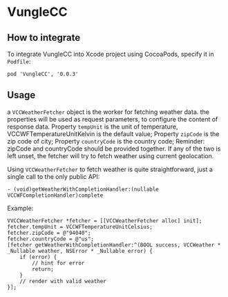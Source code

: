 # VungleCC

## How to integrate
To integrate VungleCC into Xcode project using CocoaPods, specify it in `Podfile`:
```
pod 'VungleCC', '0.0.3'
```

## Usage
a `VCCWeatherFetcher` object is the worker for fetching weather data.
 the properties will be used as request parameters, to configure the content of response data.
 Property `tempUnit` is the unit of temperature, VCCWFTemperatureUnitKelvin is the default value;
 Property `zipCode` is the zip code of city;
 Property `countryCode` is the country code;
 Reminder: zipCode and countryCode should be provided together. If any of the two is left unset, the fetcher will try to fetch weather using current geolocation.
 
Using `VCCWeatherFetcher` to fetch weather is quite straightforward, just a single call to the only public API:
```
- (void)getWeatherWithCompletionHandler:(nullable VCCWFCompletionHandler)complete
```
 
Example:
```
VVCCWeatherFetcher *fetcher = [[VCCWeatherFetcher alloc] init];
fetcher.tempUnit = VCCWFTemperatureUnitCelsius;
fetcher.zipCode = @"94040";
fetcher.countryCode = @"us";
[fetcher getWeatherWithCompletionHandler:^(BOOL success, VCCWeather * _Nullable weather, NSError * _Nullable error) {
    if (error) {
        // hint for error
        return;
    }
    // render with valid weather
}];
```
